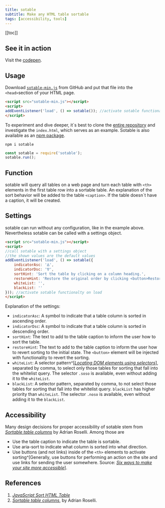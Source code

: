 ```yaml
---
title: sotable
subtitle: Make any HTML table sortable
tags: [accessibility, tools]
---
```

[[toc]]

## See it in action

Visit the [codepen](https://codepen.io/ulfschneider/pen/MWJdEPZ).

## Usage

Download [`sotable-min.js`](https://raw.githubusercontent.com/ulfschneider/sotable/master/sotable-min.js) from GitHub and put that file into the `<head>`section of your HTML page. 

``` html
<script src="sotable-min.js"></script>
<script>
addEventListener('load', () => sotable()); //activate sotable functionalty on load
</script>
```

To experiment and dive deeper, it´s best to clone the [entire repository](https://github.com/ulfschneider/sotable) and investigate the `index.html`, which serves as an example. Sotable is also available as an [npm package](https://www.npmjs.com/package/sotable). 

```shell
npm i sotable
```

```js
const sotable = require('sotable');
sotable.run();
```

## Function

sotable will query all tables on a web page and turn each table with `<th>` elements in the first table row into a sortable table. An explanation of the sort behavior will be added to the table `<caption>`. If the table doesn´t have a caption, it will be created.

## Settings

sotable can run without any configuration, like in the example above. Nevertheless sotable can be called with a settings object. 

```html
<script src="sotable-min.js"></script>
<script>
//call sotable with a settings object
//the shown values are the default values
addEventListener('load', () => sotable({
    indicatorAsc: 'ᐃ',
    indicatorDsc: 'ᐁ',
    sortHint: 'Sort the table by clicking on a column heading.',
    restoreHint: 'Restore the original order by clicking <button>Restore Order</button>.',
    whiteList: '',
    blackList: ''
})); //activate sotable functionalty on load
</script>
```

Explanation of the settings:
- `indicatorAsc`: A symbol to indicate that a table column is sorted in ascending order.
- `indicatorDsc`: A symbol to indicate that a table column is sorted in descending order.
- `sortHint`: The text to add to the table caption to inform the user how to sort the table.
- `restoreHint`: The text to add to the table caption to inform the user how to revert sorting to the initial state. The `<button>` element will be injected with functionality to revert the sorting.
- `whiteList`: A selector pattern^[*[Locating DOM elements using selectors](https://developer.mozilla.org/en-US/docs/Web/API/Document_object_model/Locating_DOM_elements_using_selectors)*], separated by comma, to select only those tables for sorting that fall into the whitelist query. The selector `.soso` is available, even without adding it to the `whiteList`.
- `blackList`: A selector pattern, separated by comma, to not select those tables for sorting that fall into the whitelist query. `blackList` has higher priority than `whiteList`. The selector `.noso` is available, even without adding it to the `blackList`. 

## Accessibility

Many design decisions for proper accessibility of sotable stem from *[Sortable table columns](https://adrianroselli.com/2021/04/sortable-table-columns.html)* by Adrian Roselli. Among those are

- Use the table caption to indicate the table is sortable.
- Use aria-sort to indicate what column is sorted into what direction.
- Use buttons (and not links) inside of the `<th>` elements to activate sorting^[Generally, use buttons for performing an action on the site and use links for sending the user somewhere. Source: *[Six ways to make your site more accessible](/2020-08-31-six-ways-to-make-your-site-more-accessible/#markup)*].

## References 

1. *[JavaScript Sort HTML Table](https://www.delftstack.com/howto/javascript/javascript-sort-html-table/)*
2. *[Sortable table columns](https://adrianroselli.com/2021/04/sortable-table-columns.html)*, by Adrian Roselli.
